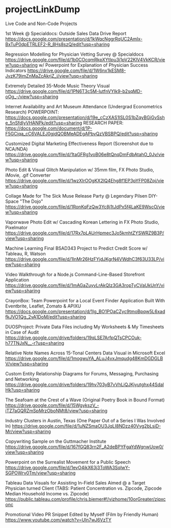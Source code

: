 # projectLinkDump
Live Code and Non-Code Projects

1st Week @ Specialdocs: Outside Sales Data Drive Report
https://docs.google.com/presentation/d/1kWqcNggrRqUC2AmIx-BxTuP0dpETRLEF2-R_8Hs8szQ/edit?usp=sharing

Regression Modelling for Physician Vetting Survey @ Specialdocs
https://drive.google.com/file/d/1b0COcqmRkpXYtIpu3i1pV22KlV4VkKCR/view?usp=sharing
w/ Powerpoint for Explanation of Physician Success Indicators
https://drive.google.com/file/d/1W6nx1kESM8-JvzK79imZnMaZcAkrjZ_i/view?usp=sharing

Extremely Detailed 35-Mode Music Theory Visual
https://drive.google.com/file/d/1PN6T3c5M-lutfnVYIk9-b2sqMD-oOg_-/view?usp=sharing

Internet Availability and Art Museum Attendance (Undergrad Econometrics Research)
POWERPOINT: https://docs.google.com/presentation/d/19e_cCzXAS1lSL0S1bZqyBGiGvSshe_5nSfdIyVHANPk/edit?usp=sharing
RESEARCH PAPER: https://docs.google.com/document/d/1P-F5GCiqa_cC6VALEJ0gjdQOBMeADEgAPbvQzVBSBPQ/edit?usp=sharing

Customized Digital Marketing Effectiveness Report (Screenshot due to NCA/NDA)
https://drive.google.com/file/d/1taGFRg1voB06e8tQnqDmFdbAtahO_0Jv/view?usp=sharing

Photo Edit & Visual Glitch Manipulation w/ 35mm film, FX Photo Studio, iMovie, .gif Converter
https://drive.google.com/file/d/1wzXIrOOgKX2lQ4Ehg8f1EP3pYFP08Zpj/view?usp=sharing

Collage Made for The Sick Muse Release Party @ Legendary Pilsen DIY-Space "The Dojo"
https://drive.google.com/file/d/1RonKqFzQw3Yc8j1tJdPx5f4LaKE9WscO/view?usp=sharing

Vaporwave Photo Edit w/ Cascading Korean Lettering in FX Photo Studio, Pixelmator
https://drive.google.com/file/d/17Rx7pLAUrHpmec3Jo5kmhtZYSWRZ9B3P/view?usp=sharing

Machine Learning Final BSAD343 Project to Predict Credit Score w/ Tableau, R, Watson
https://drive.google.com/file/d/1lnMr26HzFYjdJKgrN4VWdhC3f63U33LP/view?usp=sharing

Video Walkthrough for a Node.js Command-Line-Based Storefront Application
https://drive.google.com/file/d/1mAGaZuyvLrAkQIz3GA3ropTyCVaUkUnY/view?usp=sharing

CrayonBox: Team Powerpoint for a Local Event Finder Application Built With Eventbrite, Leaflet, Zomato & APIXU
https://docs.google.com/presentation/d/1Ig_BO1POaCZyc9tmoBpqw5L6xadfkJVO1Qg_2vA1DoM/edit?usp=sharing

DUOSProject: Private Data Files including My Worksheets & My Timesheets in Case of Audit
https://drive.google.com/drive/folders/19qLSE7ArfpQTsCPCOuk-h77TNJxN__-r?usp=sharing

Relative Note Names Across 15-Tonal Centers Data Visual in Microsoft Excel
https://drive.google.com/file/d/1mogwuYA_ALuJ4vxJmqudg48KmDGDGLBV/view?usp=sharing

Custom Entity Relationship Diagrams for Forums, Messaging, Purchasing and Networking
https://drive.google.com/drive/folders/19hv703yB7vVhLiQJKjyutghx44SdalHk?usp=sharing

The Seafoam at the Crest of a Wave (Original Poetry Book in Bound Format)
https://drive.google.com/file/d/15WgykszV_-iTZ7aGQRZmSpMrzOboNMt8/view?usp=sharing

Industry Clusters in Austin, Texas (One Paper Out of a Series I Was Involved In)
https://drive.google.com/file/d/1uNZSmaOU3JqLI8NDzz40Vvg2bLsiD-Mr/view?usp=sharing

Copywriting Sample on the Guttmacher Institute
https://drive.google.com/file/d/167fGQ83rn2F_A2deBPYFgaYdWgnwUow0/view?usp=sharing

Powerpoint on the Surrealist Movement for a Public Speech
https://drive.google.com/file/d/1evO4ikX63j3ToWA3SqlwY-SGPOWrv0Tm/view?usp=sharing

Tableau Data Visuals for Assisting In-Field Sales Aimed @ a Target Physician turned Client
(TABS: Patient Concentration vs. Zipcode, Zipcode Median Household Income vs. Zipcode)
https://public.tableau.com/profile/chris.biemer#!/vizhome/10orGreater/zipxconc

Promotional Video PR Snippet Edited by Myself (Film by Friendly Human)
https://www.youtube.com/watch?v=Uln7wJ6VzTY








